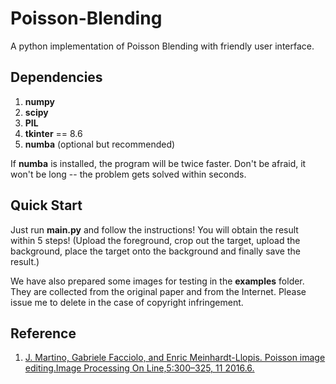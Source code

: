 # Poisson-Blending
A python implementation of Poisson Blending with friendly user interface.

## Dependencies 
1. **numpy**
2. **scipy**
3. **PIL**
4. **tkinter** == 8.6
5. **numba** (optional but recommended)

If **numba** is installed, the program will be twice faster. Don't be afraid, it won't be long -- the problem gets solved within seconds. 

## Quick Start

Just run **main.py** and follow the instructions! You will obtain the result within $5$ steps! (Upload the foreground, crop out the target, upload the background, place the target onto the background and finally save the result.)

We have also prepared some images for testing in the **examples** folder. They are collected from the original paper and from the Internet. Please issue me to delete in the case of copyright infringement.

## Reference

1. [J. Martino, Gabriele Facciolo, and Enric Meinhardt-Llopis.  Poisson image editing.Image Processing On Line,5:300–325, 11 2016.6.](https://dl.acm.org/doi/10.1145/882262.882269)
